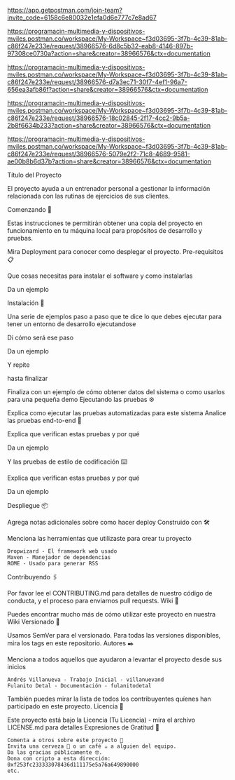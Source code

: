 https://app.getpostman.com/join-team?invite_code=6158c6e80032e1efa0d6e777c7e8ad67

https://programacin-multimedia-y-dispositivos-mviles.postman.co/workspace/My-Workspace~f3d03695-3f7b-4c39-81ab-c86f247e233e/request/38966576-6d8c5b32-eab8-4146-897b-97308ce0730a?action=share&creator=38966576&ctx=documentation

https://programacin-multimedia-y-dispositivos-mviles.postman.co/workspace/My-Workspace~f3d03695-3f7b-4c39-81ab-c86f247e233e/request/38966576-d7a3ec71-30f7-4ef1-96a7-656ea3afb86f?action=share&creator=38966576&ctx=documentation

https://programacin-multimedia-y-dispositivos-mviles.postman.co/workspace/My-Workspace~f3d03695-3f7b-4c39-81ab-c86f247e233e/request/38966576-18c02845-2f17-4cc2-9b5a-2b8f6634b233?action=share&creator=38966576&ctx=documentation

https://programacin-multimedia-y-dispositivos-mviles.postman.co/workspace/My-Workspace~f3d03695-3f7b-4c39-81ab-c86f247e233e/request/38966576-5079e2f2-71c8-4689-9581-ae00b8b6d37b?action=share&creator=38966576&ctx=documentation



Título del Proyecto

El proyecto ayuda a un entrenador personal a gestionar la información relacionada con las rutinas de ejercicios de sus clientes.

Comenzando 🚀

Estas instrucciones te permitirán obtener una copia del proyecto en funcionamiento en tu máquina local para propósitos de desarrollo y pruebas.

Mira Deployment para conocer como desplegar el proyecto.
Pre-requisitos 📋

Que cosas necesitas para instalar el software y como instalarlas

Da un ejemplo

Instalación 🔧

Una serie de ejemplos paso a paso que te dice lo que debes ejecutar para tener un entorno de desarrollo ejecutandose

Dí cómo será ese paso

Da un ejemplo

Y repite

hasta finalizar

Finaliza con un ejemplo de cómo obtener datos del sistema o como usarlos para una pequeña demo
Ejecutando las pruebas ⚙️

Explica como ejecutar las pruebas automatizadas para este sistema
Analice las pruebas end-to-end 🔩

Explica que verifican estas pruebas y por qué

Da un ejemplo

Y las pruebas de estilo de codificación ⌨️

Explica que verifican estas pruebas y por qué

Da un ejemplo

Despliegue 📦

Agrega notas adicionales sobre como hacer deploy
Construido con 🛠️

Menciona las herramientas que utilizaste para crear tu proyecto

    Dropwizard - El framework web usado
    Maven - Manejador de dependencias
    ROME - Usado para generar RSS

Contribuyendo 🖇️

Por favor lee el CONTRIBUTING.md para detalles de nuestro código de conducta, y el proceso para enviarnos pull requests.
Wiki 📖

Puedes encontrar mucho más de cómo utilizar este proyecto en nuestra Wiki
Versionado 📌

Usamos SemVer para el versionado. Para todas las versiones disponibles, mira los tags en este repositorio.
Autores ✒️

Menciona a todos aquellos que ayudaron a levantar el proyecto desde sus inicios

    Andrés Villanueva - Trabajo Inicial - villanuevand
    Fulanito Detal - Documentación - fulanitodetal

También puedes mirar la lista de todos los contribuyentes quíenes han participado en este proyecto.
Licencia 📄

Este proyecto está bajo la Licencia (Tu Licencia) - mira el archivo LICENSE.md para detalles
Expresiones de Gratitud 🎁

    Comenta a otros sobre este proyecto 📢
    Invita una cerveza 🍺 o un café ☕ a alguien del equipo.
    Da las gracias públicamente 🤓.
    Dona con cripto a esta dirección: 0xf253fc233333078436d111175e5a76a649890000
    etc.
